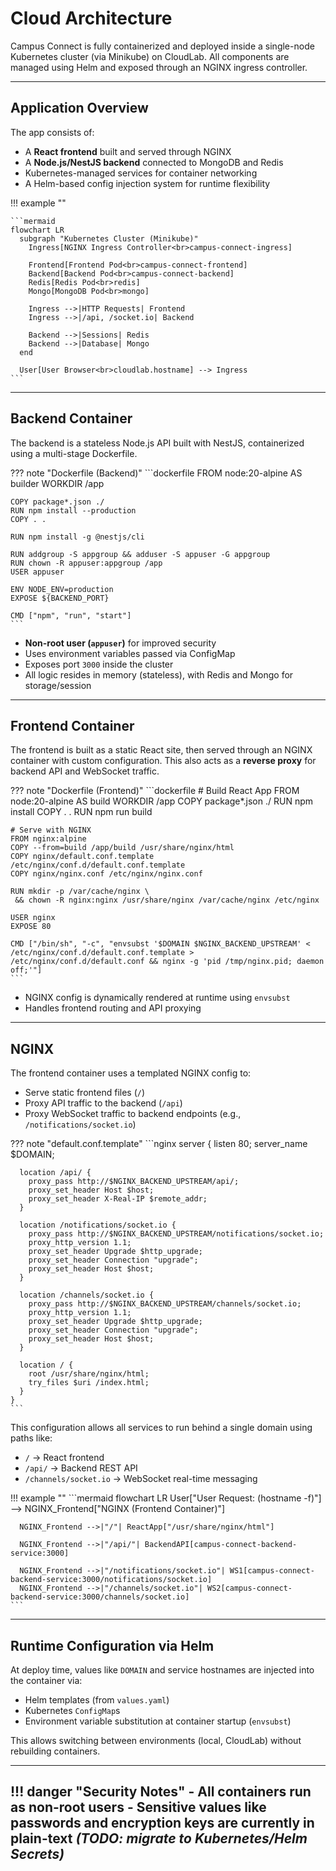 # Cloud Architecture

Campus Connect is fully containerized and deployed inside a single-node Kubernetes cluster (via Minikube) on CloudLab. All components are managed using Helm and exposed through an NGINX ingress controller.

---

## Application Overview

The app consists of:

- A **React frontend** built and served through NGINX
- A **Node.js/NestJS backend** connected to MongoDB and Redis
- Kubernetes-managed services for container networking
- A Helm-based config injection system for runtime flexibility

!!! example "" 

    ```mermaid
    flowchart LR
      subgraph "Kubernetes Cluster (Minikube)"
        Ingress[NGINX Ingress Controller<br>campus-connect-ingress]
        
        Frontend[Frontend Pod<br>campus-connect-frontend]
        Backend[Backend Pod<br>campus-connect-backend]
        Redis[Redis Pod<br>redis]
        Mongo[MongoDB Pod<br>mongo]

        Ingress -->|HTTP Requests| Frontend
        Ingress -->|/api, /socket.io| Backend

        Backend -->|Sessions| Redis
        Backend -->|Database| Mongo
      end

      User[User Browser<br>cloudlab.hostname] --> Ingress
    ```
---

## Backend Container

The backend is a stateless Node.js API built with NestJS, containerized using a multi-stage Dockerfile.

??? note "Dockerfile (Backend)"
    ```dockerfile
    FROM node:20-alpine AS builder
    WORKDIR /app

    COPY package*.json ./
    RUN npm install --production
    COPY . .

    RUN npm install -g @nestjs/cli

    RUN addgroup -S appgroup && adduser -S appuser -G appgroup
    RUN chown -R appuser:appgroup /app
    USER appuser

    ENV NODE_ENV=production
    EXPOSE ${BACKEND_PORT}

    CMD ["npm", "run", "start"]
    ```

- **Non-root user (`appuser`)** for improved security
- Uses environment variables passed via ConfigMap
- Exposes port `3000` inside the cluster
- All logic resides in memory (stateless), with Redis and Mongo for storage/session

---

## Frontend Container

The frontend is built as a static React site, then served through an NGINX container with custom configuration. This also acts as a **reverse proxy** for backend API and WebSocket traffic.

??? note "Dockerfile (Frontend)"
    ```dockerfile
    # Build React App
    FROM node:20-alpine AS build
    WORKDIR /app
    COPY package*.json ./
    RUN npm install
    COPY . .
    RUN npm run build

    # Serve with NGINX
    FROM nginx:alpine
    COPY --from=build /app/build /usr/share/nginx/html
    COPY nginx/default.conf.template /etc/nginx/conf.d/default.conf.template
    COPY nginx/nginx.conf /etc/nginx/nginx.conf

    RUN mkdir -p /var/cache/nginx \
     && chown -R nginx:nginx /usr/share/nginx /var/cache/nginx /etc/nginx

    USER nginx
    EXPOSE 80

    CMD ["/bin/sh", "-c", "envsubst '$DOMAIN $NGINX_BACKEND_UPSTREAM' < /etc/nginx/conf.d/default.conf.template > /etc/nginx/conf.d/default.conf && nginx -g 'pid /tmp/nginx.pid; daemon off;'"]
    ```

- NGINX config is dynamically rendered at runtime using `envsubst`
- Handles frontend routing and API proxying

---

## NGINX 

The frontend container uses a templated NGINX config to:

- Serve static frontend files (`/`)
- Proxy API traffic to the backend (`/api`)
- Proxy WebSocket traffic to backend endpoints (e.g., `/notifications/socket.io`)

??? note "default.conf.template"
    ```nginx
    server {
      listen 80;
      server_name $DOMAIN;

      location /api/ {
        proxy_pass http://$NGINX_BACKEND_UPSTREAM/api/;
        proxy_set_header Host $host;
        proxy_set_header X-Real-IP $remote_addr;
      }

      location /notifications/socket.io {
        proxy_pass http://$NGINX_BACKEND_UPSTREAM/notifications/socket.io;
        proxy_http_version 1.1;
        proxy_set_header Upgrade $http_upgrade;
        proxy_set_header Connection "upgrade";
        proxy_set_header Host $host;
      }

      location /channels/socket.io {
        proxy_pass http://$NGINX_BACKEND_UPSTREAM/channels/socket.io;
        proxy_http_version 1.1;
        proxy_set_header Upgrade $http_upgrade;
        proxy_set_header Connection "upgrade";
        proxy_set_header Host $host;
      }

      location / {
        root /usr/share/nginx/html;
        try_files $uri /index.html;
      }
    }
    ```

This configuration allows all services to run behind a single domain using paths like:

- `/` → React frontend
- `/api/` → Backend REST API
- `/channels/socket.io` → WebSocket real-time messaging

!!! example "" 
    ```mermaid
    flowchart LR
      User["User Request: (hostname -f)"] --> NGINX_Frontend["NGINX (Frontend Container)"]
      
      NGINX_Frontend -->|"/"| ReactApp["/usr/share/nginx/html"]

      NGINX_Frontend -->|"/api/"| BackendAPI[campus-connect-backend-service:3000]

      NGINX_Frontend -->|"/notifications/socket.io"| WS1[campus-connect-backend-service:3000/notifications/socket.io]
      NGINX_Frontend -->|"/channels/socket.io"| WS2[campus-connect-backend-service:3000/channels/socket.io]
    ```
---

## Runtime Configuration via Helm

At deploy time, values like `DOMAIN` and service hostnames are injected into the container via:

- Helm templates (from `values.yaml`)
- Kubernetes `ConfigMap`s
- Environment variable substitution at container startup (`envsubst`)

This allows switching between environments (local, CloudLab) without rebuilding containers.

---
!!! danger "Security Notes"
    - All containers run as **non-root** users
    - Sensitive values like passwords and encryption keys are currently in plain-text ***(TODO: migrate to Kubernetes/Helm Secrets)***
---
